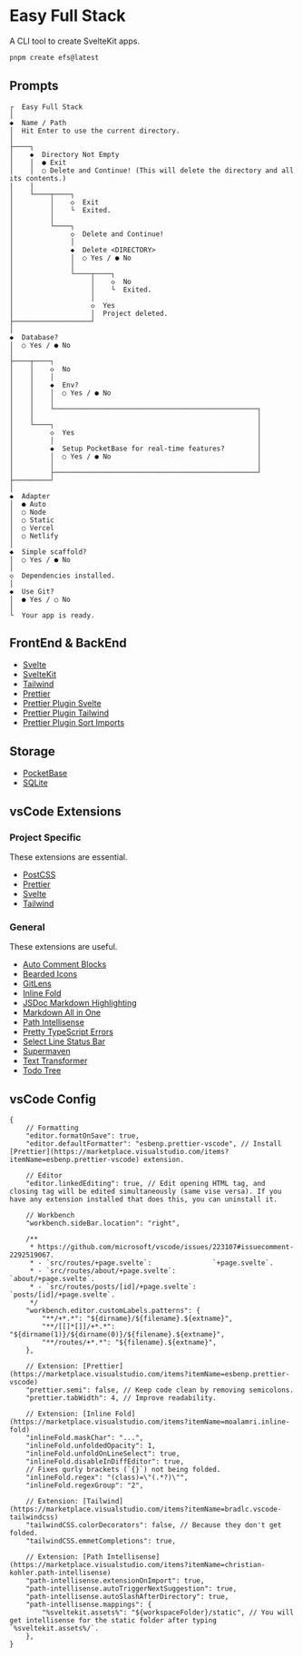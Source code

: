 # Easy Full Stack

A CLI tool to create SvelteKit apps.

```bash
pnpm create efs@latest
```

## Prompts

```
┌  Easy Full Stack
│
◆  Name / Path
│  Hit Enter to use the current directory.
│
├────┐
│    ◆  Directory Not Empty
│    │  ● Exit
│    │  ○ Delete and Continue! (This will delete the directory and all its contents.)
│    │
│    └────┬────┐
│         │    ◇  Exit
│         │    └  Exited.
│         │
│         └────┐
│              ◇  Delete and Continue!
│              │
│              ◆  Delete <DIRECTORY>
│              │  ○ Yes / ● No
│              │
│              └────┬────┐
│                   │    ◇  No
│                   │    └  Exited.
│                   │
│                   ◇  Yes
│                   │  Project deleted.
├───────────────────┘
│
◆  Database?
│  ○ Yes / ● No
│
├────┬────┐
│    │    ◇  No
│    │    │
│    │    ◆  Env?
│    │    │  ○ Yes / ● No
│    │    │
│    │    └──────────────────────────────────────────────────┐
│    │                                                       │
│    └────┐                                                  │
│         ◇  Yes                                             │
│         │                                                  │
│         ◆  Setup PocketBase for real-time features?        │
│         │  ○ Yes / ● No                                    │
│         │                                                  │
│         ├──────────────────────────────────────────────────┘
├─────────┘
│
◆  Adapter
│  ● Auto
│  ○ Node
│  ○ Static
│  ○ Vercel
│  ○ Netlify
│
◆  Simple scaffold?
│  ○ Yes / ● No
│
◇  Dependencies installed.
│
◆  Use Git?
│  ● Yes / ○ No
│
└  Your app is ready.
```

## FrontEnd & BackEnd

-   [Svelte](https://svelte.dev)
-   [SvelteKit](https://kit.svelte.dev)
-   [Tailwind](https://tailwindcss.com)
-   [Prettier](https://prettier.io)
-   [Prettier Plugin Svelte](https://github.com/sveltejs/prettier-plugin-svelte)
-   [Prettier Plugin Tailwind](https://github.com/tailwindlabs/prettier-plugin-tailwindcss)
-   [Prettier Plugin Sort Imports](https://github.com/IanVS/prettier-plugin-sort-imports)

## Storage

-   [PocketBase](https://pocketbase.io)
-   [SQLite](https://www.sqlite.org)

## vsCode Extensions

### Project Specific

These extensions are essential.

-   [PostCSS](https://marketplace.visualstudio.com/items?itemName=csstools.postcss)
-   [Prettier](https://marketplace.visualstudio.com/items?itemName=esbenp.prettier-vscode)
-   [Svelte](https://marketplace.visualstudio.com/items?itemName=svelte.svelte-vscode)
-   [Tailwind](https://marketplace.visualstudio.com/items?itemName=bradlc.vscode-tailwindcss)

### General

These extensions are useful.

-   [Auto Comment Blocks](https://marketplace.visualstudio.com/items?itemName=kevinkyang.auto-comment-blocks)
-   [Bearded Icons](https://marketplace.visualstudio.com/items?itemName=BeardedBear.beardedicons)
-   [GitLens](https://marketplace.visualstudio.com/items?itemName=eamodio.gitlens)
-   [Inline Fold](https://marketplace.visualstudio.com/items?itemName=moalamri.inline-fold)
-   [JSDoc Markdown Highlighting](https://marketplace.visualstudio.com/items?itemName=bierner.jsdoc-markdown-highlighting)
-   [Markdown All in One](https://marketplace.visualstudio.com/items?itemName=yzhang.markdown-all-in-one)
-   [Path Intellisense](https://marketplace.visualstudio.com/items?itemName=christian-kohler.path-intellisense)
-   [Pretty TypeScript Errors](https://marketplace.visualstudio.com/items?itemName=yoavbls.pretty-ts-errors)
-   [Select Line Status Bar](https://marketplace.visualstudio.com/items?itemName=tomoki1207.selectline-statusbar)
-   [Supermaven](https://marketplace.visualstudio.com/items?itemName=supermaven.supermaven)
-   [Text Transformer](https://marketplace.visualstudio.com/items?itemName=jackytsu.text-transformer)
-   [Todo Tree](https://marketplace.visualstudio.com/items?itemName=Gruntfuggly.todo-tree)

## vsCode Config

```jsonc
{
    // Formatting
    "editor.formatOnSave": true,
    "editor.defaultFormatter": "esbenp.prettier-vscode", // Install [Prettier](https://marketplace.visualstudio.com/items?itemName=esbenp.prettier-vscode) extension.

    // Editor
    "editor.linkedEditing": true, // Edit opening HTML tag, and closing tag will be edited simultaneously (same vise versa). If you have any extension installed that does this, you can uninstall it.

    // Workbench
    "workbench.sideBar.location": "right",

    /**
     * https://github.com/microsoft/vscode/issues/223107#issuecomment-2292519067.
     * - `src/routes/+page.svelte`:               `+page.svelte`.
     * - `src/routes/about/+page.svelte`:         `about/+page.svelte`.
     * - `src/routes/posts/[id]/+page.svelte`:    `posts/[id]/+page.svelte`.
     */
    "workbench.editor.customLabels.patterns": {
        "**/+*.*": "${dirname}/${filename}.${extname}",
        "**/[[]*[]]/+*.*": "${dirname(1)}/${dirname(0)}/${filename}.${extname}",
        "**/routes/+*.*": "${filename}.${extname}",
    },

    // Extension: [Prettier](https://marketplace.visualstudio.com/items?itemName=esbenp.prettier-vscode)
    "prettier.semi": false, // Keep code clean by removing semicolons.
    "prettier.tabWidth": 4, // Improve readability.

    // Extension: [Inline Fold](https://marketplace.visualstudio.com/items?itemName=moalamri.inline-fold)
    "inlineFold.maskChar": "...",
    "inlineFold.unfoldedOpacity": 1,
    "inlineFold.unfoldOnLineSelect": true,
    "inlineFold.disableInDiffEditor": true,
    // Fixes qurly brackets (`{}`) not being folded.
    "inlineFold.regex": "(class)=\"(.*?)\"",
    "inlineFold.regexGroup": "2",

    // Extension: [Tailwind](https://marketplace.visualstudio.com/items?itemName=bradlc.vscode-tailwindcss)
    "tailwindCSS.colorDecorators": false, // Because they don't get folded.
    "tailwindCSS.emmetCompletions": true,

    // Extension: [Path Intellisense](https://marketplace.visualstudio.com/items?itemName=christian-kohler.path-intellisense)
    "path-intellisense.extensionOnImport": true,
    "path-intellisense.autoTriggerNextSuggestion": true,
    "path-intellisense.autoSlashAfterDirectory": true,
    "path-intellisense.mappings": {
        "%sveltekit.assets%": "${workspaceFolder}/static", // You will get intellisense for the static folder after typing `%sveltekit.assets%/`.
    },
}
```

